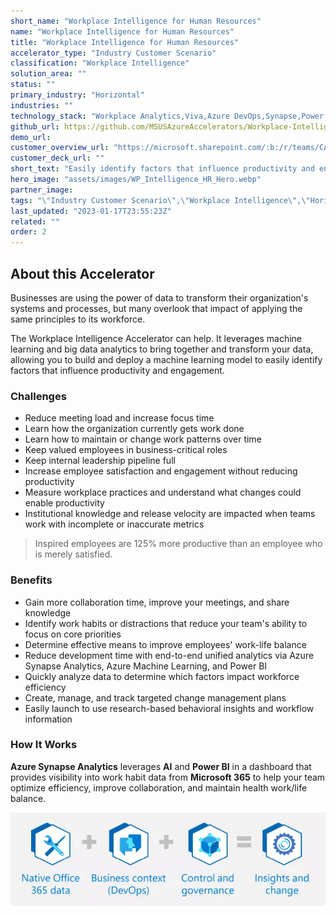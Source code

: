 ```yaml
---
short_name: "Workplace Intelligence for Human Resources"
name: "Workplace Intelligence for Human Resources"
title: "Workplace Intelligence for Human Resources"
accelerator_type: "Industry Customer Scenario"
classification: "Workplace Intelligence"
solution_area: ""
status: ""
primary_industry: "Horizontal"
industries: ""
technology_stack: "Workplace Analytics,Viva,Azure DevOps,Synapse,Power BI"
github_url: https://github.com/MSUSAzureAccelerators/Workplace-Intelligence-Accelerator
demo_url: 
customer_overview_url: "https://microsoft.sharepoint.com/:b:/r/teams/CAF-SolutionAccelerators/Shared%20Documents/General/BVA%20Files/Workplace%20Intelligence/Workplace%20Intelligence%20Overview.pdf?csf=1&web=1&e=eAYIF2"
customer_deck_url: ""
short_text: "Easily identify factors that influence productivity and engagement."
hero_image: "assets/images/WP_Intelligence_HR_Hero.webp"
partner_image: 
tags: "\"Industry Customer Scenario\",\"Workplace Intelligence\",\"Horizontal\",\"Workplace Analytics\",\"Viva\",\"Azure DevOps\",\"Synapse\",\"Power BI\""
last_updated: "2023-01-17T23:55:23Z"
related: ""
order: 2
---
```

## About this Accelerator

Businesses are using the power of data to transform their organization's systems and processes, but many overlook that impact of applying the same principles to its workforce.

The Workplace Intelligence Accelerator can help. It leverages machine learning and big data analytics to bring together and transform your data, allowing you to build and deploy a machine learning model to easily identify factors that influence productivity and engagement.

### Challenges
* Reduce meeting load and increase focus time
* Learn how the organization currently gets work done
* Learn how to maintain or change work patterns over time
* Keep valued employees in business-critical roles
* Keep internal leadership pipeline full
* Increase employee satisfaction and engagement without reducing productivity
* Measure workplace practices and understand what changes could enable productivity
* Institutional knowledge and release velocity are impacted when teams work with incomplete or inaccurate metrics

> Inspired employees are 125% more productive than an employee who is merely satisfied.

### Benefits
* Gain more collaboration time, improve your meetings, and share knowledge
* Identify work habits or distractions that reduce your team's ability to focus on core priorities
* Determine effective means to improve employees' work-life balance
* Reduce development time with end-to-end unified analytics via Azure Synapse Analytics, Azure Machine Learning, and Power BI
* Quickly analyze data to determine which factors impact workforce efficiency
* Create, manage, and track targeted change management plans
* Easily launch to use research-based behavioral insights and workflow information

### How It Works
**Azure Synapse Analytics** leverages **AI** and **Power BI** in a dashboard that provides visibility into work habit data from **Microsoft 365** to help your team optimize efficiency, improve collaboration, and maintain health work/life balance.

![Workplace Intelligence Flow](../assets/images/Workplace_Intelligence_Flow.webp)